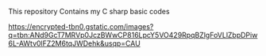 This repository Contains my C sharp basic codes

https://encrypted-tbn0.gstatic.com/images?q=tbn:ANd9GcT7MRVp0JczBWwCP816LpcY5VO429RpqBZlgFoVLlZbpDPiw6L-AWtv0lFZ2M6tqJWDehk&usqp=CAU
